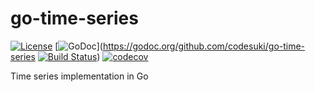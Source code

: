 # go-time-series


[![License](http://img.shields.io/badge/license-MIT-red.svg?style=flat)](https://github.com/codesuki/go-time-series/blob/master/LICENSE.txt)
[![GoDoc](https://godoc.org/github.com/codesuki/go-time-series?status.svg)](https://godoc.org/github.com/codesuki/go-time-series
[![Build Status](http://img.shields.io/travis/codesuki/go-time-series.svg?style=flat)](https://travis-ci.org/codesuki/go-time-series))
[![codecov](https://codecov.io/gh/codesuki/go-time-series/branch/master/graph/badge.svg)](https://codecov.io/gh/codesuki/go-time-series)

Time series implementation in Go
